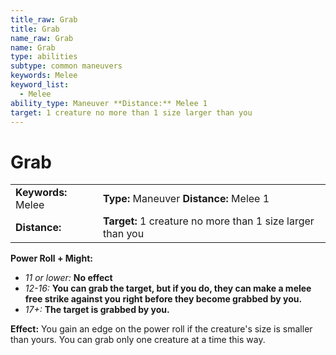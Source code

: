 ```yaml
---
title_raw: Grab
title: Grab
name_raw: Grab
name: Grab
type: abilities
subtype: common maneuvers
keywords: Melee
keyword_list:
  - Melee
ability_type: Maneuver **Distance:** Melee 1
target: 1 creature no more than 1 size larger than you
---
```


# Grab

|                     |                                                            |
| :------------------ | :--------------------------------------------------------- |
| **Keywords:** Melee | **Type:** Maneuver **Distance:** Melee 1                   |
| **Distance:**       | **Target:** 1 creature no more than 1 size larger than you |

**Power Roll + Might:**

- *11 or lower:* **No effect**
- *12-16:* **You can grab the target, but if you do, they can make a melee free strike against you right before they become grabbed by you.**
- *17+:* **The target is grabbed by you.**

**Effect:** You gain an edge on the power roll if the creature's size is smaller than yours. You can grab only one creature at a time this way.

